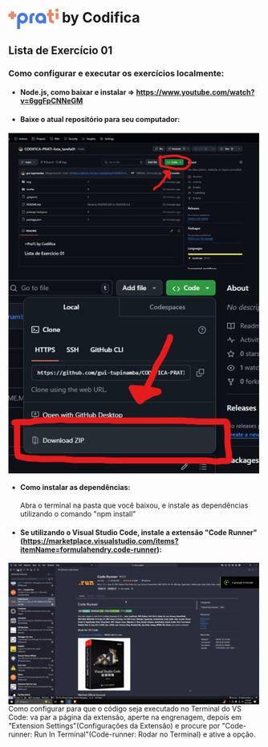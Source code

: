 # <img src="./img/maisprati.png" alt="Logo +PraTi" min-width="200px" max-width="100px" width="100px" align="center">  by Codifica
## Lista de Exercício 01

### Como configurar e executar os exercícios localmente:
- #### Node.js, como baixar e instalar => https://www.youtube.com/watch?v=6ggFpCNNeGM
- #### Baixe o atual repositório para seu computador:
<img src="./img/baixar_repo.png" alt="Logo +PraTi" min-width="200px" max-width="500px" width="500px" align="center">
<img src="./img/baixar_repo2.png" alt="Logo +PraTi" min-width="200px" max-width="100px" width="500px" align="center">

- #### Como instalar as dependências:
  Abra o terminal na pasta que você baixou, e instale as dependências utilizando o comando "npm install"

- #### Se utilizando o Visual Studio Code, instale a extensão "Code Runner" (https://marketplace.visualstudio.com/items?itemName=formulahendry.code-runner):
<img src="./img/coderunner.gif" alt="Logo +PraTi" min-width="200px" max-width="100px" width="500px" align="center">
Como configurar para que o código seja executado no Terminal do VS Code: va par a página da extensão, aperte na engrenagem, depois em "Extension Settings"(Configurações da Extensão) e procure por "Code-runner: Run In Terminal"(Code-runner: Rodar no Terminal) e ative a opção.
